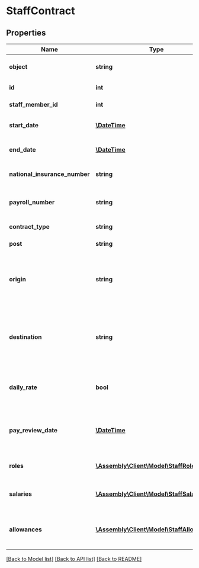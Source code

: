 # StaffContract

## Properties
Name | Type | Description | Notes
------------ | ------------- | ------------- | -------------
**object** | **string** | Descriminator | [optional] [default to 'staff_contract']
**id** | **int** | Internal stable ID | [optional] 
**staff_member_id** | **int** | The ID of the staff member | [optional] 
**start_date** | [**\DateTime**](\DateTime.md) | The start date of the contract | [optional] 
**end_date** | [**\DateTime**](\DateTime.md) | The end date of the contract | [optional] 
**national_insurance_number** | **string** | The staff member&#39;s NI Number | [optional] 
**payroll_number** | **string** | The staff member&#39;s payroll number | [optional] 
**contract_type** | **string** | The type of contract | [optional] 
**post** | **string** | The post of the contract | [optional] 
**origin** | **string** | Indicates the role undertaken by the staff member before this contract | [optional] 
**destination** | **string** | The destination of the staff member if they have moved on from this contract | [optional] 
**daily_rate** | **bool** | Indicates if the staff member is paid a daily rate | [optional] 
**pay_review_date** | [**\DateTime**](\DateTime.md) | Shows the date of the staff member&#39;s most recent pay review | [optional] 
**roles** | [**\Assembly\Client\Model\StaffRole[]**](StaffRole.md) | The roles associated to this contract | [optional] 
**salaries** | [**\Assembly\Client\Model\StaffSalary[]**](StaffSalary.md) | The salaries associated with this contract | [optional] 
**allowances** | [**\Assembly\Client\Model\StaffAllowance[]**](StaffAllowance.md) | The allowances associated with this contract | [optional] 

[[Back to Model list]](../README.md#documentation-for-models) [[Back to API list]](../README.md#documentation-for-api-endpoints) [[Back to README]](../README.md)


